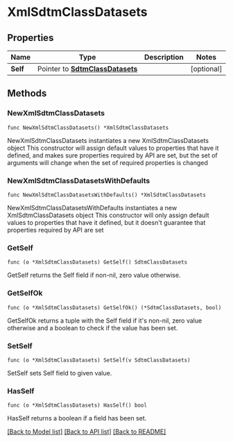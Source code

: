 # XmlSdtmClassDatasets

## Properties

Name | Type | Description | Notes
------------ | ------------- | ------------- | -------------
**Self** | Pointer to [**SdtmClassDatasets**](SdtmClassDatasets.md) |  | [optional] 

## Methods

### NewXmlSdtmClassDatasets

`func NewXmlSdtmClassDatasets() *XmlSdtmClassDatasets`

NewXmlSdtmClassDatasets instantiates a new XmlSdtmClassDatasets object
This constructor will assign default values to properties that have it defined,
and makes sure properties required by API are set, but the set of arguments
will change when the set of required properties is changed

### NewXmlSdtmClassDatasetsWithDefaults

`func NewXmlSdtmClassDatasetsWithDefaults() *XmlSdtmClassDatasets`

NewXmlSdtmClassDatasetsWithDefaults instantiates a new XmlSdtmClassDatasets object
This constructor will only assign default values to properties that have it defined,
but it doesn't guarantee that properties required by API are set

### GetSelf

`func (o *XmlSdtmClassDatasets) GetSelf() SdtmClassDatasets`

GetSelf returns the Self field if non-nil, zero value otherwise.

### GetSelfOk

`func (o *XmlSdtmClassDatasets) GetSelfOk() (*SdtmClassDatasets, bool)`

GetSelfOk returns a tuple with the Self field if it's non-nil, zero value otherwise
and a boolean to check if the value has been set.

### SetSelf

`func (o *XmlSdtmClassDatasets) SetSelf(v SdtmClassDatasets)`

SetSelf sets Self field to given value.

### HasSelf

`func (o *XmlSdtmClassDatasets) HasSelf() bool`

HasSelf returns a boolean if a field has been set.


[[Back to Model list]](../README.md#documentation-for-models) [[Back to API list]](../README.md#documentation-for-api-endpoints) [[Back to README]](../README.md)



